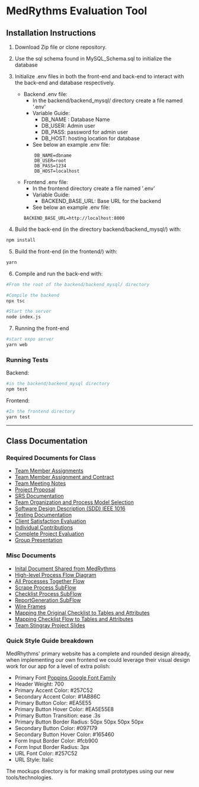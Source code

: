 # MedRythms Evaluation Tool 

## Installation Instructions

1. Download Zip file or clone repository.
2. Use the sql schema found in MySQL_Schema.sql to initialize the database
3. Initialize .env files in both the front-end and back-end to interact with the back-end and database respectively.
    * Backend .env file:
        * In the backend/backend_mysql/ directory create a file named '.env'
        * Variable Guide:
            * DB_NAME : Database Name
            * DB_USER: Admin user
            * DB_PASS: password for admin user
            * DB_HOST: hosting location for database
        * See below an example .env file:
        ```
            DB_NAME=dbname
            DB_USER=root
            DB_PASS=1234
            DB_HOST=localhost
        ``` 
    * Frontend .env file:
        * In the frontend directory create a file named '.env'
        * Variable Guide:
            * BACKEND_BASE_URL: Base URL for the backend
        * See below an example .env file:
        ```
        BACKEND_BASE_URL=http://localhost:8000
        ``` 

4. Build the back-end (in the directory backend/backend_mysql/) with: 
```bash
npm install
```
5. Build the front-end (in the frontend/) with:
```bash 
yarn
```
6. Compile and run the back-end with:
```bash
#From the root of the backend/backend_mysql/ directory

#Compile the backend
npx tsc

#Start the server
node index.js
```
7. Running the front-end
```bash
#start expo server
yarn web
```

### Running Tests
Backend:
```bash
#in the backend/backend_mysql directory
npm test
```
Frontend: 
```bash
#In the frontend directory
yarn test
```


-------------------

## Class Documentation

### Required Documents for Class
* [Team Member Assignments](https://docs.google.com/document/d/1ior0iUuyaUXxBCLX6d1xF7-z6i04PoU19wNBNhiGtmM/edit?usp=sharing)
* [Team Member Assignment and Contract](https://docs.google.com/document/d/1e1Lsc5nE5j7BPREOC-PAgZMY8aWsITntmDSG5lF0mb8/edit)
* [Team Meeting Notes](https://docs.google.com/document/d/1WHH2vE8oX1pntguu5GIuhr0qtykz9TD-waBP0iCTLaQ/edit)
* [Project Proposal](https://docs.google.com/document/d/1eIUJJ-gJCRpjZ-sc4FLz_KvExIdFB-hOHfI__EB_eU4/edit?usp=sharing)
* [SRS Documentation](https://docs.google.com/document/d/1AxrM-eYkC3dQ6wRpCaz5rYie-R1R6cZzKJpRaT6NM4U/edit)
* [Team Organization and Process Model Selection](https://docs.google.com/document/d/1UY7wYbCwI-wkrQ2BN0vobLe8Tjdn9NdZPJ4yQULO_GE/edit)
* [Software Design Description (SDD) IEEE 1016](https://docs.google.com/document/d/1gf9wKJe3eF8dgWzMqT5pZrNd1g6c6mQK6kwLD0pQTEA/edit?usp=sharing)
* [Testing Documentation](https://docs.google.com/document/d/1DrmdhBPY346sVsrvLaGe-GUBxECNBG_fNMJ9y9BGHoM/edit)
* [Client Satisfaction Evaluation](https://docs.google.com/document/d/1E-ZfdY7NaHm7OH6920advwyacvHq5JNsvFd5RcUNJ-c/edit?usp=sharing)
* [Individual Contributions](https://docs.google.com/document/d/1uH5DOD2JlHc7ent2i_OPAYBvG0xf7u0BikHgDZBvP1s/edit)
* [Complete Project Evaluation](https://docs.google.com/document/d/10Y-eyIKMsnV3mmJNQ7ROY5Gyenymv0QtW-NLoKcW2Ec/edit)
* [Group Presentation](https://docs.google.com/presentation/d/1MOAICE1jXmy1BmA4uaNTikbS5P6DTPcof8BcbYILhPc/edit#slide=id.g2a07a7ed3ae_0_83)


### Misc Documents
* [Inital Document Shared from MedRythms](https://docs.google.com/document/d/1P1a46UaTa0fxVSwAhESqhC2diSg-x9Ro/edit)
* [High-level Process Flow Diagram](https://lucid.app/lucidchart/368cc6a9-0b99-4ea3-8980-0850dce09334/edit?viewport_loc=226%2C-63%2C998%2C519%2C0_0&invitationId=inv_93ef41f0-f3ab-4664-b2e9-493c6f385fc1)
* [All Processes Together Flow](https://lucid.app/lucidchart/c3946c2f-34b5-4213-ae5e-b0c0d5faebb1/edit?invitationId=inv_632fcf8f-e0e5-4af6-9a3c-cfa39cbf9c2f)
* [Scrape Process SubFlow](https://lucid.app/lucidchart/invitations/accept/inv_950bb2a3-adbd-4002-a4d4-ec1b160bc25f)
* [Checklist Process SubFlow](https://lucid.app/lucidchart/invitations/accept/inv_c462f448-5627-49d2-bd60-038f6e109ea5)
* [ReportGeneration SubFlow](https://lucid.app/lucidchart/invitations/accept/inv_ad457be5-376f-4ad1-bf09-0117c457c14e)
* [Wire Frames](https://lucid.app/lucidchart/463ec889-ef7f-48d4-9299-4f55509176dc/edit?invitationId=inv_8bf4cd3c-206b-444a-ae50-e8c3a2452ff9)
* [Mapping the Original Checklist to Tables and Attributes](https://docs.google.com/spreadsheets/d/1mOK-GSDce5ZtZRCqLm_Fei7Ossnl0oSbrxkW0BoVQQA/edit#gid=0)
* [Mapping Checklist Flow to Tables and Attributes](https://docs.google.com/spreadsheets/d/1JS3W5jgeIhurMjMIUMD4y-j9fLYHQy7X9dcXyPLWhr0/edit?usp=sharing)
* [Team Stingray Project Slides](https://docs.google.com/presentation/d/1jlbx_owp_QpX2pMF758-xyI7EDLt00A4xqGNOcz1xLc/edit#slide=id.p)


### Quick Style Guide breakdown
MedRhythms' primary website has a complete and rounded design already, when implementing our own frontend we could leverage their visual design work for our app for a level of extra polish:

 * Primary Font [Poppins Google Font Family](https://fonts.google.com/specimen/Poppins)
 * Header Weight: 700
 * Primary Accent Color: #257C52
 * Secondary Accent Color: #1AB86C
 * Primary Button Color: #EA5E55
 * Primary Button Hover Color: #EA5E55E8
 * Primary Button Transition: ease .3s
 * Primary Button Border Radius: 50px 50px 50px 50px
 * Secondary Button Color: #097179
 * Secondary Button Hover Color: #165460
 * Form Input Border Color: #fcb900
 * Form Input Border Radius: 3px
 * URL Font Color: #257C52
 * URL Style: Italic


The mockups directory is for making small prototypes using our new tools/technologies.

